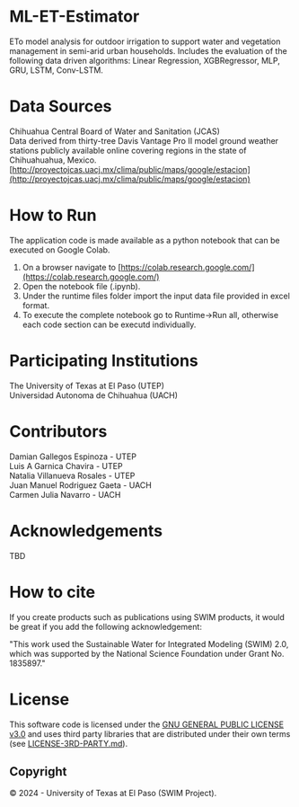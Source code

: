 # ML-ET-Estimator
ETo model analysis for outdoor irrigation to support water and vegetation management in semi-arid urban households.
Includes the evaluation of the following data driven algorithms: Linear Regression, XGBRegressor, MLP, GRU, LSTM, Conv-LSTM.

# Data Sources
Chihuahua Central Board of Water and Sanitation (JCAS)    
Data derived from thirty-tree Davis Vantage Pro II model ground weather stations publicly available online covering regions in the state of Chihuahuahua, Mexico. 
[http://proyectojcas.uacj.mx/clima/public/maps/google/estacion](http://proyectojcas.uacj.mx/clima/public/maps/google/estacion)

# How to Run

The application code is made available as a python notebook that can be executed on Google Colab.

1. On a browser navigate to [https://colab.research.google.com/](https://colab.research.google.com/)
2. Open the notebook file (.ipynb).
3. Under the runtime files folder import the input data file provided in excel format.
4. To execute the complete notebook go to Runtime->Run all, otherwise each code section can be executd individually.

# Participating Institutions
The University of Texas at El Paso (UTEP)  
Universidad Autonoma de Chihuahua (UACH)   

# Contributors
Damian Gallegos Espinoza - UTEP   
Luis A Garnica Chavira - UTEP  
Natalia Villanueva Rosales - UTEP  
Juan Manuel Rodriguez Gaeta - UACH  
Carmen Julia Navarro - UACH   

# Acknowledgements  
TBD

# How to cite  
If you create products such as publications using SWIM products, it would be great if you add the  following acknowledgement:   

"This work used the Sustainable Water for Integrated Modeling (SWIM) 2.0, which was supported by the National Science Foundation under Grant No. 1835897."   

# License
This software code is licensed under the [GNU GENERAL PUBLIC LICENSE v3.0](./LICENSE) and uses third party libraries that are distributed under their own terms (see [LICENSE-3RD-PARTY.md](./LICENSE-3RD-PARTY.md)).

## Copyright
© 2024 - University of Texas at El Paso (SWIM Project).




